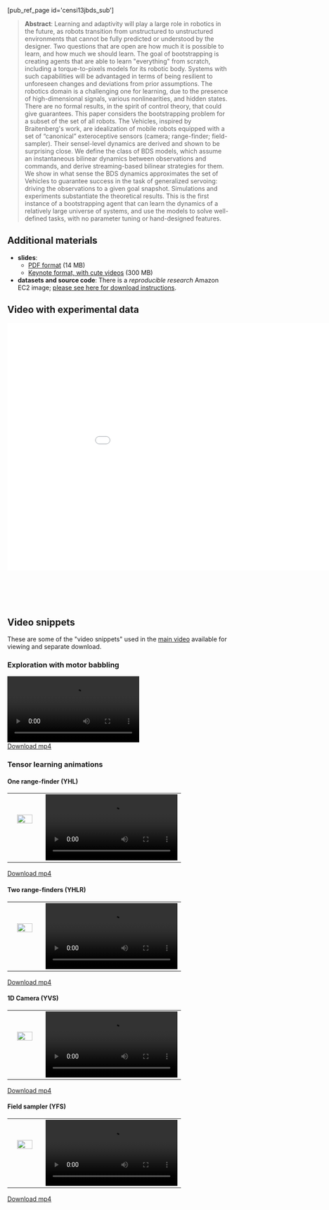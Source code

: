 [pub_ref_page id='censi13jbds_sub']

> **Abstract**: Learning and adaptivity will play a large role in robotics in the future, as robots transition from unstructured to unstructured environments that cannot be fully predicted or understood by the designer. Two questions that are open are how much it is possible to learn, and how much we should learn. The goal of bootstrapping is creating agents that are able to learn "everything" from scratch, including a torque-to-pixels models for its robotic body. Systems with such capabilities will be advantaged in terms of being resilient to unforeseen changes and deviations from prior assumptions. The robotics domain is a challenging one for learning, due to the presence of high-dimensional signals, various nonlinearities, and hidden states. There are no formal results, in the spirit of control theory, that could give guarantees. This paper considers the bootstrapping problem for a subset of the set of all robots. The Vehicles, inspired by Braitenberg's work, are idealization of mobile robots equipped with a set of “canonical” exteroceptive sensors (camera; range-finder; field-sampler). Their sensel-level dynamics are derived and shown to be surprising close. We define the class of BDS models, which assume an instantaneous bilinear dynamics between observations and commands, and derive streaming-based bilinear strategies for them. We show in what sense the BDS dynamics approximates the set of Vehicles to guarantee success in the task of generalized servoing: driving the observations to a given goal snapshot.  Simulations and experiments substantiate the theoretical results. This is the first instance of a bootstrapping agent that can learn the dynamics of a relatively large universe of systems, and use the models to solve well-defined tasks, with no parameter tuning or hand-designed features.

## Additional materials

- **slides**: 
  * [PDF format][slides-pdf] (14 MB)
  * [Keynote format, with cute videos][slides-key] (300 MB)
- **datasets and source code**: There is a  *reproducible research* Amazon EC2 image; [please see here for download instructions][code].

[code]: https://github.com/andreacensi/env_jbds/
[slides-pdf]: https://purl.org/censi/research/2013-jbds-slides.pdf
[slides-key]: https://purl.org/censi/research/2013-jbds-slides.key.zip


## Video with experimental data

<iframe src="//player.vimeo.com/video/80954603" width="1000" height="562" frameborder="0" webkitallowfullscreen mozallowfullscreen allowfullscreen></iframe>


<h2 style='margin-top: 5em'>Video snippets</h2>

These are some of the "video snippets" used in the [main video](https://player.vimeo.com/video/80954603) available for viewing and separate download.

### Exploration with motor babbling

<div class="flowplayer" data-ratio="0.5629">
   <video src="https://purl.org/censi/research/2013-jbds/videos/unicorn-babbling.mp4"></video>
</div>
<a href="https://purl.org/censi/research/2013-jbds/videos/unicorn-babbling.mp4">Download mp4</a>

### Tensor learning animations

<style>
TD.one { width: 20%; vertical-align: top; padding-top: 3em; padding-left: 1.4em;
padding-right: 1.4em;}
TD.one IMG { width: 100%;}
TD.two { width: 80%;}
</style>



#### One range-finder (YHL)

<table><tr>
    <td class='one'>
        <img src='https://purl.org/censi/research/2013-jbds/robot_icons/icon-unicornA_tw1_hl_sane_s4.pdf.png'/>
    </td>
    <td class='two'>
    <div class="flowplayer" data-ratio="0.5629">
       <video src="https://purl.org/censi/research/2013-jbds/videos/unicornA_tw1_hl_sane_s4-bdser_er4_i2_srl-alleps-video_bdse_learn_all_gs-spedup-chrome.mov.mp4"></video>
    </div></td>
    </tr>
</table>

<a href="https://purl.org/censi/research/2013-jbds/videos/unicornA_tw1_hl_sane_s4-bdser_er4_i2_srl-alleps-video_bdse_learn_all_gs-spedup-chrome.mov.mp4">Download mp4</a>


#### Two range-finders (YHLR)

<table><tr>
    <td class='one'>
        <img src='https://purl.org/censi/research/2013-jbds/robot_icons/icon-unicornA_tw1_hlhr_sane_s4.pdf.png'/>
    </td>
    <td class='two'>
    <div class="flowplayer" data-ratio="0.5629">
       <video src="https://purl.org/censi/research/2013-jbds/videos/unicornA_tw1_hlhr_sane_s4-bdser_er4_i2_srl-alleps-video_bdse_learn_all_gs-spedup-chrome.mov.mp4"></video>
    </div></td>
    </tr>
</table>

<a href="https://purl.org/censi/research/2013-jbds/videos/unicornA_tw1_hlhr_sane_s4-bdser_er4_i2_srl-alleps-video_bdse_learn_all_gs-spedup-chrome.mov.mp4">Download mp4</a>




#### 1D Camera (YVS)

<table><tr>
    <td class='one'>
        <img src='https://purl.org/censi/research/2013-jbds/robot_icons/icon-unicornA_tr1_cf_strip.pdf.png'/>
    </td>
    <td class='two'>
    <div class="flowplayer" data-ratio="0.5629">
       <video src="https://purl.org/censi/research/2013-jbds/videos/unicornA_tw1_cf_strip-bdser_e1_i2_ss-alleps-video_bdse_learn_all_gs-spedup-chrome.mov.mp4"></video>
    </div></td>
    </tr>
</table>


<a href="https://purl.org/censi/research/2013-jbds/videos/unicornA_tw1_cf_strip-bdser_e1_i2_ss-alleps-video_bdse_learn_all_gs-spedup-chrome.mov.mp4">Download mp4</a>

#### Field sampler (YFS)

<table><tr>
    <td class='one'>
        <img src='https://purl.org/censi/research/2013-jbds/robot_icons/icon-unicornA_tw1_fs1.pdf.png'/>
    </td>
    <td class='two'>
    <div class="flowplayer" data-ratio="0.5629">
       <video src="https://purl.org/censi/research/2013-jbds/videos/unicornA_tw1_fs1-bdse_e1_ss-alleps-video_bdse_learn_all_gs-spedup-chrome.mov.mp4"></video>
    </div></td>
    </tr>
</table>

<a href="https://purl.org/censi/research/2013-jbds/videos/unicornA_tw1_fs1-bdse_e1_ss-alleps-video_bdse_learn_all_gs-spedup-chrome.mov.mp4">Download mp4</a>






